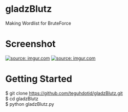 # gladzBlutz
Making Wordlist for BruteForce

# Screenshot
<a href="#"><img src="http://i.imgur.com/BhZAt0A.png?1" title="source: imgur.com" /></a>
<a href="#"><img src="http://i.imgur.com/SdnxjT6l.png" title="source: imgur.com" /></a>

# Getting Started
$ git clone https://github.com/teguhdotid/gladzBlutz.git <br>
$ cd gladzBlutz <br>
$ python gladzBlutz.py <br>

